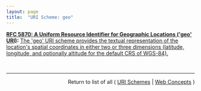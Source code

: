 ```yaml
---
layout: page
title:  "URI Scheme: geo"
---
```


**[RFC 5870: A Uniform Resource Identifier for Geographic Locations ('geo' URI)](/specs/IETF/RFC/5870 "This document specifies a Uniform Resource Identifier (URI) for geographic locations using the 'geo' scheme name. A 'geo' URI identifies a physical location in a two- or three-dimensional coordinate reference system in a compact, simple, human-readable, and protocol-independent way. The default coordinate reference system used is the World Geodetic System 1984 (WGS-84)."):** [The 'geo' URI scheme provides the textual representation of the location's spatial coordinates in either two or three dimensions (latitude, longitude, and optionally altitude for the default CRS of WGS-84).](http://tools.ietf.org/html/rfc5870#section-3 "Read documentation for URI Scheme &#34;geo&#34;")

<br/>
<hr/>

<p style="text-align: right">Return to list of all ( <a href="../uri-schemes">URI Schemes</a> | <a href="../">Web Concepts</a> )</p>